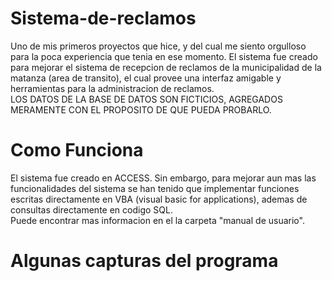 # Sistema-de-reclamos
Uno de mis primeros proyectos que hice, y del cual me siento orgulloso para la poca experiencia que tenia en ese momento. El sistema fue creado para mejorar el sistema de recepcion de reclamos de la municipalidad de la matanza (area de transito), el cual provee una interfaz amigable y herramientas para la administracion de reclamos.<br>
LOS DATOS DE LA BASE DE DATOS SON FICTICIOS, AGREGADOS MERAMENTE CON EL PROPOSITO DE QUE PUEDA PROBARLO.

# Como Funciona
El sistema fue creado en ACCESS. Sin embargo, para mejorar aun mas las funcionalidades del sistema se han tenido que implementar funciones escritas directamente en VBA (visual basic for applications), ademas de consultas directamente en codigo SQL.<br>
Puede encontrar mas informacion en el la carpeta "manual de usuario".

# Algunas capturas del programa

